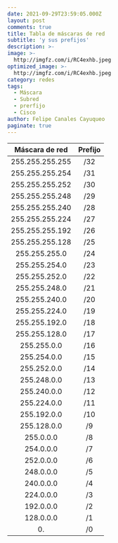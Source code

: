 ```yaml
---
date: 2021-09-29T23:59:05.000Z
layout: post
comments: true
title: Tabla de máscaras de red
subtitle: 'y sus prefijos'
description: >-
image: >-
  http://imgfz.com/i/RC4exhb.jpeg
optimized_image: >-
  http://imgfz.com/i/RC4exhb.jpeg
category: redes
tags:
  - Máscara
  - Subred
  - prerfijo
  - Cisco
author: Felipe Canales Cayuqueo
paginate: true
---
```



| Máscara de red | Prefijo |
| :--------: | :-------: |
| 255.255.255.255 | /32 |
| 255.255.255.254 | /31 |
| 255.255.255.252 | /30 |
| 255.255.255.248 | /29 |
| 255.255.255.240 | /28 |
| 255.255.255.224 | /27 |
| 255.255.255.192 | /26 |
| 255.255.255.128 | /25 |
| 255.255.255.0 | /24 |
| 255.255.254.0 | /23 |
| 255.255.252.0 | /22 |
| 255.255.248.0 | /21 |
| 255.255.240.0 | /20 |
| 255.255.224.0 | /19 |
| 255.255.192.0 | /18 |
| 255.255.128.0 | /17 |
| 255.255.0.0 | /16 |
| 255.254.0.0 | /15 |
| 255.252.0.0 | /14 |
| 255.248.0.0 | /13 |
| 255.240.0.0 | /12 |
| 255.224.0.0 | /11 |
| 255.192.0.0 | /10 |
| 255.128.0.0 | /9 |
| 255.0.0.0 | /8 |
| 254.0.0.0 | /7 |
| 252.0.0.0 | /6 |
| 248.0.0.0 | /5 |
| 240.0.0.0 | /4 |
| 224.0.0.0 | /3 |
| 192.0.0.0 | /2 |
| 128.0.0.0 | /1 |
| 0. | /0 |
